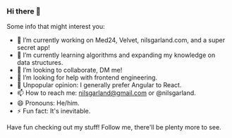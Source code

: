 ### Hi there 👋

Some info that might interest you:
- 🔭 I’m currently working on Med24, Velvet, nilsgarland.com, and a super secret app!
- 🌱 I’m currently learning algorithms and expanding my knowledge on data structures.
- 👯 I’m looking to collaborate, DM me!
- 🤔 I’m looking for help with frontend engineering.
- 💬 Unpopular opinion: I generally prefer Angular to React.
- 📫 How to reach me: nilsgarland@gmail.com or @nilsgarland.
- 😄 Pronouns: He/him.
- ⚡ Fun fact: It's inevitable.

Have fun checking out my stuff! Follow me, there'll be plenty more to see.
